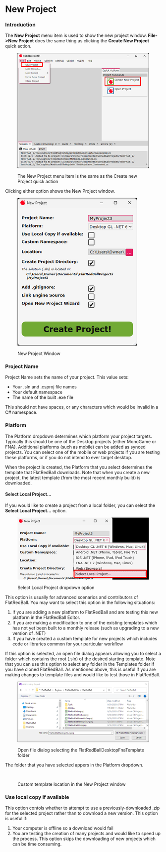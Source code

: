 # New Project

### Introduction

The **New Project** menu item is used to show the new project window. **File->New Project** does the same thing as clicking the **Create New Project** quick action.

<figure><img src="../../../.gitbook/assets/image (2).png" alt=""><figcaption><p>The New Project menu item is the same as the Create new Project quick action</p></figcaption></figure>

Clicking either option shows the New Project window.

<figure><img src="../../../.gitbook/assets/image (1) (1).png" alt=""><figcaption><p>New Project Window</p></figcaption></figure>

### Project Name

Project Name sets the name of your project. This value sets:

* Your .sln and .csproj file names
* Your default namespace
* The name of the built .exe file

This should not have spaces, or any characters which would be invalid in a C# namespace.

### Platform

The Platform dropdown determines which platform your project targets. Typically this should be one of the Desktop projects (either MonoGame or FNA). Additional platforms (such as mobile) can be added as synced projects. You can select one of the mobile or web projects if you are testing these platforms, or if you do not intend to ever target desktop.

When the project is created, the Platform that you select determines the template that FlatRedBall downloads. Note that when you create a new project, the latest template (from the most recent monthly build) is downloaded.

#### Select Local Project...

If you would like to create a project from a local folder, you can select the **Select Local Project...** option.

<figure><img src="../../../.gitbook/assets/image (2) (1).png" alt=""><figcaption><p>Select Local Project dropdown option</p></figcaption></figure>

This option is usually for advanced scenarios and contributors of FlatRedBall. You may want to select this option in the following situations:

1. If you are adding a new platform to FlatRedBall and are testing this new platform in the FlatRedBall Editor.
2. If you are making a modification to one of the existing templates which has not yet been built to a monthly release (such as upgrading to a new version of .NET)
3. If you have created a custom template for new projects which includes code or libraries common for your particular workflow

If this option is selected, an open file dialog appears allowing you to select a folder which contains the root (.sln) of the desired starting template. Note that you can use this option to select any folder in the Templates folder if you have cloned FlatRedBall. As mentioned above, this is useful if you are making changes to template files and would like to test those in FlatRedBall.

<figure><img src="../../../.gitbook/assets/image (4).png" alt=""><figcaption><p>Open file dialog selecting the FlatRedBallDesktopFnaTemplate folder</p></figcaption></figure>

The folder that you have selected appers in the Platform dropdown.

<figure><img src="../../../.gitbook/assets/image (355).png" alt=""><figcaption><p>Custom template location in the New Project window</p></figcaption></figure>

### Use local copy if available

This option contols whether to attempt to use a previously-downloaded .zip for the selected project rather than to download a new version. This option is useful if:

1. Your computer is offline so a download would fail
2. You are testing the creation of many projects and would like to speed up the process. This option skips the downloading of new projects which can be time consuming.
